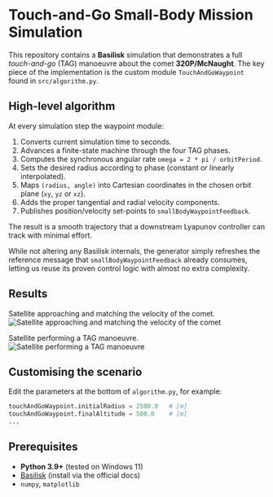 # Touch-and-Go Small-Body Mission Simulation

This repository contains a **Basilisk** simulation that demonstrates a full _touch-and-go_ (TAG) manoeuvre about the comet **320P/McNaught**. The key piece of the implementation is the custom module
`TouchAndGoWaypoint` found in `src/algorithm.py`.

## High-level algorithm

At every simulation step the waypoint module:

1. Converts current simulation time to seconds.
2. Advances a finite-state machine through the four TAG phases.
3. Computes the synchronous angular rate `omega = 2 * pi / orbitPeriod`.
4. Sets the desired radius according to phase (constant or linearly
   interpolated).
5. Maps `(radius, angle)` into Cartesian coordinates in the chosen orbit plane
   (`xy`, `yz` or `xz`).
6. Adds the proper tangential and radial velocity components.
7. Publishes position/velocity set-points to `smallBodyWaypointFeedback`.

The result is a smooth trajectory that a downstream Lyapunov controller can
track with minimal effort.

While not altering any Basilisk internals, the generator simply refreshes the
reference message that `smallBodyWaypointFeedback` already consumes, letting us
reuse its proven control logic with almost no extra complexity.

## Results

Satellite approaching and matching the velocity of the comet.
![Satellite approaching and matching the velocity of the comet](results/match-velocity.gif)

Satellite performing a TAG manoeuvre.
![Satellite performing a TAG manoeuvre](results/approach-hover-departure.gif)


## Customising the scenario

Edit the parameters at the bottom of `algorithm.py`, for example:

```python
touchAndGoWaypoint.initialRadius = 2500.0   # [m]
touchAndGoWaypoint.finalAltitude = 500.0    # [m]
...
```

## Prerequisites

* **Python 3.9+** (tested on Windows 11)
* [Basilisk](https://github.com/AGI/Basilisk) (install via the official docs)
* `numpy`, `matplotlib`
